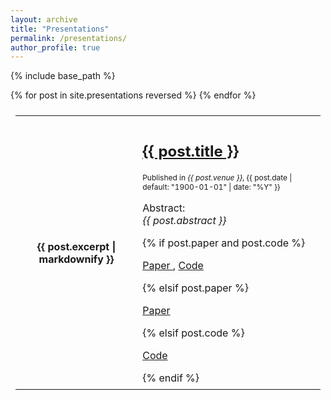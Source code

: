 ```yaml
---
layout: archive
title: "Presentations"
permalink: /presentations/
author_profile: true
---
```


{% include base_path %}

<style>
td, th, tr, table {
  padding: 0.5em;
  border: 1px solid #ccc;
  border: 1px;
}
</style>

<table style="width:100%">
  {% for post in site.presentations reversed %}
  <tr>
    <th style="width:40%; height:60%">{{ post.excerpt | markdownify }}</th>
    <td>
      <h2 class="archive__item-title" itemprop="headline"> <a href="{{ base_path }}{{ post.url }}" rel="permalink">{{ post.title }}</a> </h2>
      <p style="font-size:12px">Published in <i>{{ post.venue }}</i>, {{ post.date | default: "1900-01-01" | date: "%Y" }} </p>
      <p>Abstract: <br>
      <i> {{ post.abstract }} </i></p>
      {% if post.paper and post.code %}
        <p> <a href="{{post.paper}}">Paper </a>, <a href="{{post.code}}"> Code</a> </p>
      {% elsif post.paper %}
        <p> <a href="{{post.paper}}">Paper </a> </p>
      {% elsif post.code %}
        <p> <a href="{{post.code}}">Code </a></p>
      {% endif %}
    </td>
  </tr>
  {% endfor %}
</table>

